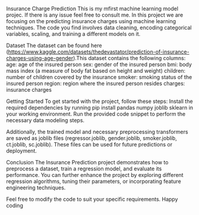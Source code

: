 Insurance Charge Prediction
This is my mfirst machine learning model projec. If there is any issue feel free to consult me. In this project we are focusing on the  predicting insurance charges using machine learning techniques. The code you find involves data cleaning, encoding categorical variables, scaling, and training a different models on it.

Dataset
The dataset can be found here (https://www.kaggle.com/datasets/thedevastator/prediction-of-insurance-charges-using-age-gender).This dataset contains the following columns:
age: age of the insured person
sex: gender of the insured person
bmi: body mass index (a measure of body fat based on height and weight)
children: number of children covered by the insurance
smoker: smoking status of the insured person
region: region where the insured person resides
charges: insurance charges

Getting Started
To get started with the project, follow these steps:
Install the required dependencies by running pip install pandas numpy joblib sklearn in your working environment.
Run the provided code snippet to perform the necessary data modeling steps.

Additionally, the trained model and necessary preprocessing transformers are saved as joblib files (regressor.joblib, gender.joblib, smoker.joblib, ct.joblib, sc.joblib). These files can be used for future predictions or deployment.

Conclusion
The Insurance Prediction project demonstrates how to preprocess a dataset, train a regression model, and evaluate its performance. You can further enhance the project by exploring different regression algorithms, tuning their parameters, or incorporating feature engineering techniques.

Feel free to modify the code to suit your specific requirements. Happy coding
